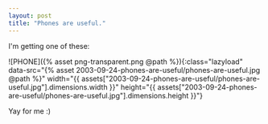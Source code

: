 ```yaml
---
layout: post
title: "Phones are useful."
---
```

I'm getting one of these:

![PHONE]({% asset png-transparent.png @path %}){:class="lazyload" data-src="{% asset 2003-09-24-phones-are-useful/phones-are-useful.jpg @path %}" width="{{ assets["2003-09-24-phones-are-useful/phones-are-useful.jpg"].dimensions.width }}" height="{{ assets["2003-09-24-phones-are-useful/phones-are-useful.jpg"].dimensions.height }}"}

Yay for me :)

